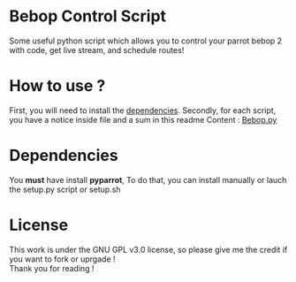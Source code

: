 # Bebop Control Script
Some useful python script which allows you to control your parrot bebop 2 with code, get live stream, and schedule routes! 
<br>
# How to use ?
First, you will need to install the <a href="#Dependencies">dependencies</a>. Secondly, for each script, you have a notice inside file and a sum in this readme
Content : 
<a href="#bebop.py">Bebop.py</a>
<br>
# Dependencies

You <strong>must</strong> have install <strong>pyparrot</strong>, To do that, you can install manually or lauch the setup.py script or setup.sh
<br>
# License 

This work is under the GNU GPL v3.0 license, so please give me the credit if you want to fork or uprgade ! 
<br>
Thank you for reading !

